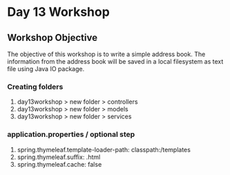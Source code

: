 # Day 13 Workshop

## Workshop Objective

The objective of this workshop is to write a simple address book. The
information from the address book will be saved in a local filesystem as text
file using Java IO package.

### Creating folders
1.  day13workshop  > new folder >  controllers
2.  day13workshop > new folder >  models
3.  day13workshop > new folder > services

###  application.properties / optional step
1. spring.thymeleaf.template-loader-path: classpath:/templates
2. spring.thymeleaf.suffix: .html
3. spring.thymeleaf.cache:  false


